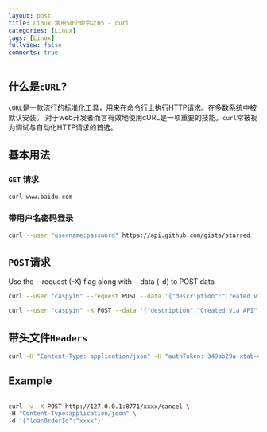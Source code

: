 ```yaml
---
layout: post
title: Linux 常用50个命令之05 - curl
categories: [Linux]
tags: [Linux]
fullview: false
comments: true
---
```



## 什么是`cURL`?

`cURL`是一款流行的标准化工具，用来在命令行上执行HTTP请求。在多数系统中被默认安装。
对于web开发者而言有效地使用cURL是一项重要的技能。`curl`常被视为调试与自动化HTTP请求的首选。

## 基本用法

### `GET` 请求

```sh
curl www.baidu.com
```

### 带用户名密码登录

```sh
curl --user "username:password" https://api.github.com/gists/starred
```

## `POST`请求

Use the --request (-X) flag along with --data (-d) to POST data

```sh
curl --user "caspyin" --request POST --data '{"description":"Created via API","public":"true","files":{"file1.txt":{"content":"Demo"}}' https://api.github.com/gists

curl --user "caspyin" -X POST --data '{"description":"Created via API","public":"true","files":{"file1.txt":{"content":"Demo"}}' https://api.github.com/gists
```

## 带头文件`Headers`

```sh
curl -H "Content-Type: application/json" -H "authToken: 349ab29a-xtab-423b-a5hc-5623bc39b8c8" --data '{}' https://api.example.com/endpoint
```


## Example

```sh

curl -v -X POST http://127.0.0.1:8771/xxxx/cancel \
-H "Content-Type:application/json" \
-d '{"loanOrderId":"xxxx"}'

```